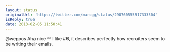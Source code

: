 ```yaml
---
layout: status
originalUrl: 'https://twitter.com/marcgg/status/298760555517333504'
isReply: true
date: 2013-02-05 11:50:41
---
```


@weppos Aha nice ^^ I like #6, it describes perfectly how recruiters seem to be writing their emails.
